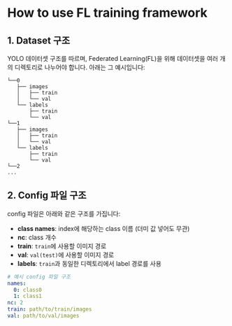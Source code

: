 # How to use FL training framework

## 1. Dataset 구조

YOLO 데이터셋 구조를 따르며, Federated Learning(FL)을 위해 데이터셋을 여러 개의 디렉토리로 나누어야 합니다. 아래는 그 예시입니다:

```
└──0
   ├── images
   │   ├── train
   │   └── val
   └── labels
       ├── train
       └── val
└──1
   ├── images
   │   ├── train
   │   └── val
   └── labels
       ├── train
       └── val
└──2
...
```
## 2. Config 파일 구조

config 파일은 아래와 같은 구조를 가집니다:

- **class names**: index에 해당하는 class 이름 (더미 값 넣어도 무관)
- **nc**: class 개수
- **train**: `train`에 사용할 이미지 경로
- **val**: `val(test)`에 사용할 이미지 경로
- **labels**: `train`과 동일한 디렉토리에서 label 경로를 사용

```yaml
# 예시 config 파일 구조
names:
  0: class0
  1: class1
nc: 2
train: path/to/train/images
val: path/to/val/images
```
